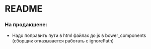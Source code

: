 # README #

### На продакшене: ###

* Надо поправить пути в html файлах до js в bower_components (сборщик отказывается работать с ignorePath)
